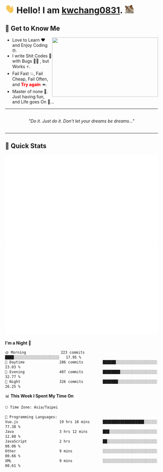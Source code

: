 <h1> <img src="./assets/hi.gif" height="30px"> Hello! I am <a href="https://github.com/kwchang0831">kwchang0831</a>. <img src="./assets/cool-cat.gif" height="30px"> </h1>
</h1>

## 🎉 Get to Know Me

<a href="#"><img align="right" src="https://media.tenor.com/S5qCffxIFdUAAAAC/the-muppet-kermit-the-frog.gif" width="349" height="195" /></a>

- Love to Learn ❤️ and Enjoy Coding 🤓.
- I write Shit Codes 💩 with Bugs 🐛🐛 , but Works ⚡️.
- Fail Fast 💥, Fail Cheap, Fail Often, and <span style="color:red;font-weight:800;">Try again</span> ⏪️.
- Master of none 🤪. Just having fun, and Life goes On 🌱...

<hr/>
<br/>
<div align="center">
<i>"Do it. Just do it. Don't let your dreams be dreams..." </i>
</div>
<br/>
<hr/>

## 🙈 Quick Stats

![overview](https://raw.githubusercontent.com/kwchang0831/kwchang0831/output/generated/overview.svg)
![languages](https://raw.githubusercontent.com/kwchang0831/kwchang0831/output/generated/languages.svg)

<!--START_SECTION:waka-->
**I'm a Night 🦉** 

```text
🌞 Morning                223 commits         ████░░░░░░░░░░░░░░░░░░░░░   17.95 % 
🌆 Daytime                286 commits         ██████░░░░░░░░░░░░░░░░░░░   23.03 % 
🌃 Evening                407 commits         ████████░░░░░░░░░░░░░░░░░   32.77 % 
🌙 Night                  326 commits         ███████░░░░░░░░░░░░░░░░░░   26.25 % 
```


📊 **This Week I Spent My Time On** 

```text
🕑︎ Time Zone: Asia/Taipei

💬 Programming Languages: 
Vue.js                   19 hrs 16 mins      ███████████████████░░░░░░   77.38 % 
Java                     3 hrs 12 mins       ███░░░░░░░░░░░░░░░░░░░░░░   12.88 % 
JavaScript               2 hrs               ██░░░░░░░░░░░░░░░░░░░░░░░   08.06 % 
Other                    9 mins              ░░░░░░░░░░░░░░░░░░░░░░░░░   00.66 % 
XML                      9 mins              ░░░░░░░░░░░░░░░░░░░░░░░░░   00.61 % 
```


<!--END_SECTION:waka-->
